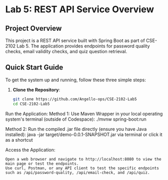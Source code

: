 # Lab 5: REST API Service Overview

## Project Overview
This project is a REST API service built with Spring Boot as part of CSE-2102 Lab 5. The application provides endpoints for password quality checks, email validity checks, and quiz question retrieval.

## Quick Start Guide
To get the system up and running, follow these three simple steps:

1. **Clone the Repository**:
   ```bash
   git clone https://github.com/Angello-ops/CSE-2102-Lab5
   cd CSE-2102-Lab5

Run the Application:
Method 1: Use Maven Wrapper in your local operating system's terminal (outside of Codespace): ./mvnw spring-boot:run

Method 2: Run the compiled .jar file directly (ensure you have Java installed): java -jar target/demo-0.0.1-SNAPSHOT.jar via terminal or click it as a shortcut

Access the Application:

    Open a web browser and navigate to http://localhost:8080 to view the main page or test the endpoints.
    Use curl, Postman, or any API client to test the specific endpoints such as /api/password-quality, /api/email-check, and /api/quiz.
